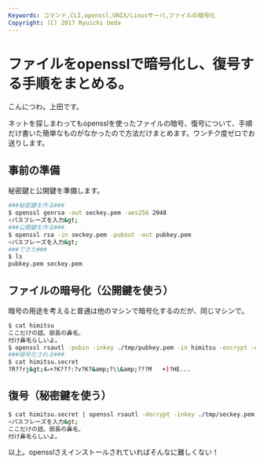 ```yaml
---
Keywords: コマンド,CLI,openssl,UNIX/Linuxサーバ,ファイルの暗号化
Copyright: (C) 2017 Ryuichi Ueda
---
```


# ファイルをopensslで暗号化し、復号する手順をまとめる。
こんにつわ。上田です。

ネットを探しまわってもopensslを使ったファイルの暗号、復号について、手順だけ書いた簡単なものがなかったので方法だけまとめます。ウンチク度ゼロでお送りします。

<h2>事前の準備</h2>

秘密鍵と公開鍵を準備します。

```bash
###秘密鍵を作る###
$ openssl genrsa -out seckey.pem -aes256 2048
<パスフレーズを入力&gt;
###公開鍵を作る###
$ openssl rsa -in seckey.pem -pubout -out pubkey.pem
<パスフレーズを入力&gt;
###できた###
$ ls
pubkey.pem seckey.pem
```

<h2>ファイルの暗号化（公開鍵を使う）</h2>

暗号の用途を考えると普通は他のマシンで暗号化するのだが、同じマシンで。

```bash
$ cat himitsu 
ここだけの話、部長の鼻毛、
付け鼻毛らしいよ。
$ openssl rsautl -pubin -inkey ./tmp/pubkey.pem -in himitsu -encrypt -out himitsu.secret
###暗号化される###
$ cat himitsu.secret 
?R??rj&gt;4ޣ+?K???:?v?K?&amp;?\\&amp;???M	+)?HE...
```

<h2>復号（秘密鍵を使う）</h2>

```bash
$ cat himitsu.secret | openssl rsautl -decrypt -inkey ./tmp/seckey.pem 
<パスフレーズを入力&gt;
ここだけの話、部長の鼻毛、
付け鼻毛らしいよ。
```


以上。opensslさえインストールされていればそんなに難しくない！
